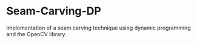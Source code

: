 # Seam-Carving-DP
Implementation of a seam carving technique using dynamic programming and the OpenCV library.
